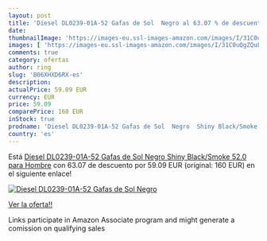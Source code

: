 ```yaml
---
layout: post
title: 'Diesel DL0239-01A-52 Gafas de Sol  Negro al 63.07 % de descuento'
date: 
thumbnailImage: 'https://images-eu.ssl-images-amazon.com/images/I/31C0uQgZQuL._SL200_.jpg'
images: [ 'https://images-eu.ssl-images-amazon.com/images/I/31C0uQgZQuL._SL200_.jpg' ]
comments: true
category: ofertas
author: ring
slug: 'B06XHXD6RX-es'
description:
actualPrice: 59.09 EUR
currency: EUR
price: 59.09
comparePrice: 160 EUR
inStock: true
prodname: 'Diesel DL0239-01A-52 Gafas de Sol  Negro  Shiny Black/Smoke   52.0 para Hombre'
country: 'es'
---
```


Está [Diesel DL0239-01A-52 Gafas de Sol  Negro  Shiny Black/Smoke   52.0 para Hombre](https://www.amazon.es/dp/B06XHXD6RX/?tag=tolees-21) con 63.07 de descuento por 59.09 EUR (original: 160 EUR) en el siguiente enlace!

[![Diesel DL0239-01A-52 Gafas de Sol  Negro](https://images-eu.ssl-images-amazon.com/images/I/31C0uQgZQuL._SL200_.jpg)](https://www.amazon.es/dp/B06XHXD6RX/?tag=tolees-21)

[Ver la oferta!!](https://www.amazon.es/dp/B06XHXD6RX/?tag=tolees-21)

Links participate in Amazon Associate program and might generate a comission on qualifying sales


